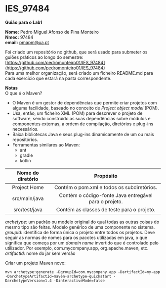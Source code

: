 # IES_97484

**Guião para o Lab1**

**Nome:** Pedro Miguel Afonso de Pina Monteiro <br>
**Nmec:** 97484 <br>
**email:** pmapm@ua.pt

Foi criado um repositório no github, que será usado para submeter os guiões práticos ao longo do semestre:
[https://github.com/pedromonteiro01/IES_97484](https://github.com/pedromonteiro01/IES_97484) <br>
Para uma melhor organização, será criado um ficheiro README.md para cada exercício que estará na pasta correspondente.

**Notas** <br>
O que é o Maven?
- O Maven é um gestor de dependências que permite criar projetos com alguma facilidade, baseado no conceito de *Project object model* (POM).
- Usa, então, um ficheiro XML (POM) para descrever o projeto de software, sendo construído as suas dependências sobre módulos e componentes externas, a ordem de compilação, diretórios e plug-ins necessários.
- Baixa bibliotecas Java e seus plug-ins dinamicamente de um ou mais repositórios.
- Ferramentas similares ao Maven:
    - ant
    - gradle
    - kotlin

| Nome do diretório | Propósito | 
| :---: | :---: | 
| Project Home | Contém o pom.xml e todos os subdiretórios. | 
| src/main/java | Contém o código-fonte Java entregável para o projeto. |
| src/test/java | Contém as classes de teste para o projeto. |

*archetype:*  um padrão ou modelo original do qual todas as outras coisas do mesmo tipo são feitas. Modelo genérico de uma componente no sistema. <br>
*groupId:* identifica de forma única o projeto entre todos os projetos. Deve seguir as normas de nomes para os pacotes utilizadas em java, o que significa que começa por um *domain name* invertido que é controlado pelo utilizador. Por exemplo, com.mycompany.app, org.apache.maven, etc.<br>
*artifactId:* nome do jar sem versão<br>


Criar um projeto Maven novo:
```
mvn archetype:generate -DgroupId=com.mycompany.app -DartifactId=my-app -DarchetypeArtifactId=maven-archetype-quickstart -DarchetypeVersion=1.4 -DinteractiveMode=false
```